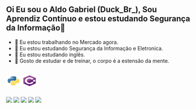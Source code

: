 ## Oi Eu sou o Aldo Gabriel (Duck_Br_), Sou Aprendiz Contínuo e estou estudando Segurança da Informação👋

- 🔭 Eu estou trabalhando no Mercado agora.
- 🌱 Eu estou estudando Segurança da Informação e Eletronica.
- 📖 Eu estou estudando inglês.
- 💬 Gosto de estudar e de treinar, o corpo é a estensão da mente.


<div style="display: inline_block"><br>
  <img align="center" alt="Duck-Python" height="30" width="40" src="https://raw.githubusercontent.com/devicons/devicon/master/icons/python/python-original.svg">
  <img align="center" alt="Duck-Csharp" height="30" width="40" src="https://raw.githubusercontent.com/devicons/devicon/master/icons/csharp/csharp-original.svg">
</div>
  
  ##
 
<div> 
  <a href="https://www.youtube.com/@duck_br_" target="_blank"><img src="https://img.shields.io/badge/YouTube-FF0000?style=for-the-badge&logo=youtube&logoColor=white" target="_blank"></a>
  <a href="https://instagram.com/duck_br_" target="_blank"><img src="https://img.shields.io/badge/-Instagram-%23E4405F?style=for-the-badge&logo=instagram&logoColor=white" target="_blank"></a>
 	<a href="https://twitch.tv/duck_br_" target="_blank"><img src="https://img.shields.io/badge/Twitch-9146FF?style=for-the-badge&logo=twitch&logoColor=white" target="_blank"></a>
  <a href = "mailto:aldogabriel094@gmail.com"><img src="https://img.shields.io/badge/-Gmail-%23333?style=for-the-badge&logo=gmail&logoColor=white" target="_blank"></a>
  <a href="https://linkedin.com/in/aldo-gabriel-dos-santos-oliveira-duck-br-" target="_blank"><img src="https://img.shields.io/badge/-LinkedIn-%230077B5?style=for-the-badge&logo=linkedin&logoColor=white" target="_blank"></a> 
</div>
